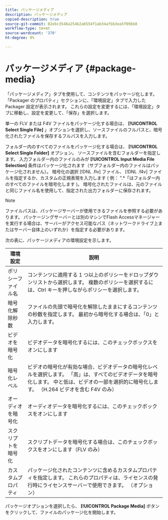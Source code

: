 ```yaml
---
title: パッケージメディア
description: パッケージメディア
copied-description: true
source-git-commit: 02ebc3548a254b2a6554f1ab34afbb3ea5f09bb8
workflow-type: tm+mt
source-wordcount: '370'
ht-degree: 0%

---
```


# パッケージメディア {#package-media}

「パッケージメディア」タブを使用して、コンテンツをパッケージ化します。 「Packager のプロパティ」セクションに、「環境設定」タブで入力した Packager 設定が表示されます。 これらの設定を変更するには、「環境設定」タブに移動し、設定を変更して、「保存」を選択します。

単一の FLV または F4V ファイルをパッケージ化する場合は、 **[!UICONTROL Select Single File]** 」オプションを選択し、ソースファイルのフルパスと、暗号化されたファイルを保存するフルパスを入力します。

フォルダー内のすべてのファイルをパッケージ化する場合は、 **[!UICONTROL Select Single Folder]** オプション。 ソースファイルを含むフォルダーを指定します。 入力フォルダー内のファイルのみが **[!UICONTROL Input Media File Selection]** 条件はパッケージ化されます（サブフォルダー内のファイルはパッケージ化されません）。 暗号化の選択 [!DNL .flv] ファイル、 [!DNL .f4v] ファイルを指定するか、カスタムの正規表現を入力します ( 例： &quot;.&#42;「はフォルダー内のすべてのファイルを暗号化します )。 暗号化されたファイルは、元のファイルと同じファイル名を使用して、指定された出力フォルダーに保存されます。

>[!NOTE]
>
>ファイルパスは、パッケージサーバーが使用できるファイルを参照する必要があります。 パッケージングサーバーとは別のマシンでFlash Accessマネージャーを実行する場合は、サーバーがアクセス可能なパス（ネットワークドライブ上またはサーバー自体上のいずれか）を指定する必要があります。

次の表に、パッケージメディアの環境設定を示します。

| 環境設定 | 説明 |
|---|---|
| ポリシーファイル名 | コンテンツに適用する 1 つ以上のポリシーをドロップダウンリストから選択します。 複数のポリシーを選択するには、Ctrl キーを押しながらポリシーを選択します。 |
| 暗号化解除秒数 | ファイルの先頭で暗号化を解除したままにするコンテンツの秒数を指定します。 最初から暗号化する場合は、「0」と入力します。 |
| ビデオを暗号化 | ビデオデータを暗号化するには、このチェックボックスをオンにします |
| 暗号化レベル | ビデオの暗号化が有効な場合、ビデオデータの暗号化レベルを選択します。 「高」は、すべてのビデオデータを暗号化します。 中と低は、ビデオの一部を選択的に暗号化します。 （H.264 ビデオを含む F4V のみ） |
| オーディオを暗号化 | オーディオデータを暗号化するには、このチェックボックスをオンにします |
| スクリプトを暗号化 | スクリプトデータを暗号化する場合は、このチェックボックスをオンにします（FLV のみ） |
| カスタムプロパティ | パッケージ化されたコンテンツに含めるカスタムプロパティを指定します。 これらのプロパティは、ライセンスの発行時にライセンスサーバーで使用できます。 （オプション） |

パッケージオプションを選択したら、 **[!UICONTROL Package Media]** ボタンをクリックして、ファイルのパッケージ化を開始します。
